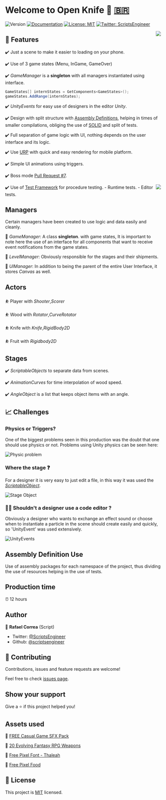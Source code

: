 # Welcome to Open Knife 👋 [🇧🇷](https://github.com/ScriptsEngineer/OpenKnife/wiki/README_PT_BR)
![Version](https://img.shields.io/badge/version-0.2.5-blue.svg?cacheSeconds=2592000&style=flat-square)
[![Documentation](https://img.shields.io/badge/documentation-yes-brightgreen.svg&&style=flat-square)](todo-doc)
[![License: MIT](https://img.shields.io/badge/License-MIT-yellow.svg&style=flat-square)](MIT)
[![Twitter: ScriptsEngineer](https://img.shields.io/twitter/follow/ScriptsEngineer.svg?style=flat-square)](https://twitter.com/ScriptsEngineer)

<img align="right" src="https://github.com/ScriptsEngineer/OpenKnife/blob/main/Docs/Images/dioJMhfV3E.gif">

## 🔨 Features

✔️ Just a scene to make it easier to loading on your phone.

✔️ Use of 3 game states (Menu, InGame, GameOver)

✔️ _GameManager_ is a **singleton** with all managers instantiated using interface.
```csharp
GameStates[] internStates = GetComponents<GameStates>();
gameStates.AddRange(internStates);

```
✔️ _UnityEvents_ for easy use of designers in the editor *Unity*.

✔️ Design with split structure with [Assembly Definitions](https://docs.unity3d.com/Manual/ScriptCompilationAssemblyDefinitionFiles.html), helping in times of smaller compilations, obliging the use of [SOLID](https://en.wikipedia.org/wiki/SOLID_(object-oriented_design)) and split of tests.

✔️ Full separation of game logic with UI, nothing depends on the user interface and its logic.

✔️ Use [URP](https://github.com/Unity-Technologies/Graphics/tree/7.x.x/release/com.unity.render-pipelines.universal) with quick and easy rendering for mobile platform.

✔️ Simple UI animations using triggers.

✔️ Boss mode [Pull Request #7](https://github.com/ScriptsEngineer/OpenKnife/pull/7).

<img align="right" src="https://github.com/ScriptsEngineer/OpenKnife/blob/main/Docs/Images/Tests.png">

✔️ Use of [Test Framework](https://docs.unity3d.com/Packages/com.unity.test-framework@1.1/manual/index.html) for procedure testing.
    - Runtime tests.
    - Editor tests.




## Managers
Certain managers have been created to use logic and data easily and cleanly.

🚨 _GameManager_: A class **singleton**. with game states, It is important to note here the use of an interface for all components that want to receive event notifications from the game states.

🚨 _LevelManager_: Obviously responsible for the stages and their shipments.

🚨 _UIManager_: In addition to being the parent of the entire User Interface, it stores _Canvas_ as well.


## Actors

⛹️ Player with _Shooter_,_Scorer_

⛹️ Wood with _Rotator_,_CurveRotator_

⛹️ Knife with _Knife_,_RigidBody2D_

⛹️ Fruit with _Rigidbody2D_

## Stages

✔️ _ScriptableObjects_ to separate data from scenes.

✔️ _AnimationCurves_ for time interpolation of wood speed.

✔️ _AngleObject_ is a list that keeps object items with an angle.


## 📈 Challenges

### Physics or Triggers?
One of the biggest problems seen in this production was the doubt that one should use physics or not. Problems using Unity physics can be seen here:

![Physic problem](https://github.com/ScriptsEngineer/OpenKnife/blob/main/Docs/Images/GxxPtxn8Cu.gif)


### Where the stage ❓

For a designer it is very easy to just edit a file, in this way it was used the
[_ScriptableObject_](https://docs.unity3d.com/Manual/class-ScriptableObject.html).

![Stage Object](https://github.com/ScriptsEngineer/OpenKnife/blob/main/Docs/Images/Code_rDrUJHE2CC.png)

### 👨‍💻 Shouldn't a designer use a code editor ?

Obviously a designer who wants to exchange an effect sound or choose when to instantiate a particle in the scene should create easily and quickly, so 'UnityEvent' was used extensively.

![UnityEvents](https://github.com/ScriptsEngineer/OpenKnife/blob/main/Docs/Images/Unity_tZZV1mtPlL.png)

## Assembly Definition Use

Use of assembly packages for each namespace of the project, thus dividing the use of resources helping in the use of tests.

## Production time
⏰ 12 hours

## Author

👤 **Rafael Correa**
(Script)
* Twitter: [@ScriptsEngineer](https://twitter.com/ScriptsEngineer)
* Github: [@scriptsengineer](https://github.com/scriptsengineer)

## 🤝 Contributing

Contributions, issues and feature requests are welcome!

Feel free to check [issues page](https://github.com/ExpressoBits/EBConsole/issues).

## Show your support

Give a ⭐️ if this project helped you!

## Assets used

🎨 [FREE Casual Game SFX Pack](https://assetstore.unity.com/packages/audio/sound-fx/free-casual-game-sfx-pack-54116)

🎨 [20 Evolving Fantasy RPG Weapons](https://assetstore.unity.com/packages/2d/textures-materials/20-evolving-fantasy-rpg-weapons-61204)

🎨 [Free Pixel Font - Thaleah](https://assetstore.unity.com/packages/2d/fonts/free-pixel-font-thaleah-140059)

🎨 [Free Pixel Food](https://assetstore.unity.com/packages/2d/environments/free-pixel-food-113523)


## 📝 License

This project is [MIT](MIT) licensed.

